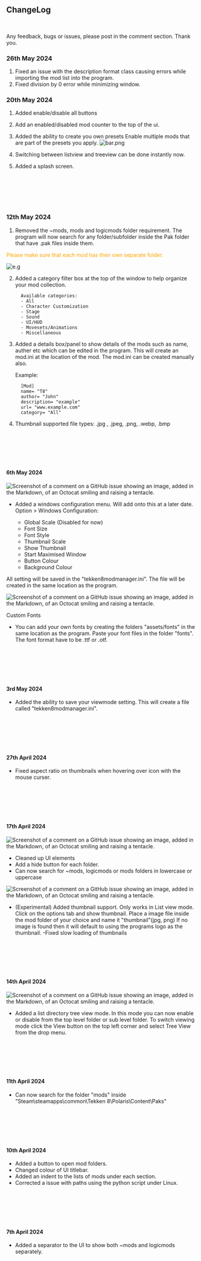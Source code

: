 
## ChangeLog

<p>&nbsp;</p>

Any feedback, bugs or issues, please post in the comment section. Thank you.




### 26th May 2024

1. Fixed an issue with the description format class causing errors while importing the mod list into the program.
2. Fixed division by 0 error while minimizing window.








### 20th May 2024


   1. Added enable/disable all buttons
   2. Add an enabled/disabled mod counter to the top of the ui. 
   3. Added the ability to create you own presets
   Enable multiple mods that are part of the presets you apply. 
   ![bar.png](assets/screenshots/bar.png)

   4. Switching between listview and treeview can be done instantly now. 
   5. Added a splash screen.





<p>&nbsp;</p>
<p>&nbsp;</p>
<p>&nbsp;</p>




### 12th May 2024

1. Removed the ~mods, mods and logicmods folder requirement. The program will now search for any folder/subfolder inside the Pak folder that have .pak files inside them. 
   
<span style="color:orange;"> Please make sure that each mod has their own separate folder.
 </span>

![e.g](assets/screenshots/s.png)


    


2. Added a category filter box at the top of the window to help organize your mod collection. 


         Available categories:
         - All
         - Character Customization
         - Stage
         - Sound
         - UI/HUD
         - Movesets/Animations
         - Miscellaneous

3. Added a details box/panel to show details of the mods such as name, auther etc which can be edited in the program. This will create an mod.ini at the location of the mod. The mod.ini can be created manually also.

   Example:

         [Mod]
         name= "T8"
         author= "John"
         description= "example"
         url= "www.example.com"
         category= "All"


4. Thumbnail supported file types: .jpg , .jpeg, .png, .webp, .bmp
 

<p>&nbsp;</p>
<p>&nbsp;</p>
<p>&nbsp;</p>


#### 6th May 2024

   ![Screenshot of a comment on a GitHub issue showing an image, added in the Markdown, of an Octocat smiling and raising a tentacle.](assets/screenshots/window_setting.png)
   
   - Added a windows configuration menu. Will add onto this at a later date. Option > Windows Configuration:

      - Global Scale (Disabled for now)
      - Font Size
      - Font Style
      - Thumbnail Scale
      - Show Thumbnail
      - Start Maximised Window
      - Button Colour
      - Background Colour

   All setting will be saved in the "tekken8modmanager.ini". The file will be created in the same location as the program.
   

   ![Screenshot of a comment on a GitHub issue showing an image, added in the Markdown, of an Octocat smiling and raising a tentacle.](assets/screenshots/custom_fonts.png)

   Custom Fonts
   - You can add your own fonts by creating the folders "assets/fonts" in the same location as the program. Paste your font files in the folder "fonts". The font format have to be .ttf or .otf. 

  

<p>&nbsp;</p>
<p>&nbsp;</p>
<p>&nbsp;</p>



#### 3rd May 2024

   - Added the ability to save your viewmode setting. This will create a file called "tekken8modmanager.ini".

<p>&nbsp;</p>
<p>&nbsp;</p>
<p>&nbsp;</p>


#### 27th April 2024
   - Fixed aspect ratio on thumbnails when hovering over icon with the mouse curser.

<p>&nbsp;</p>
<p>&nbsp;</p>
<p>&nbsp;</p>


#### 17th April 2024

   ![Screenshot of a comment on a GitHub issue showing an image, added in the Markdown, of an Octocat smiling and raising a tentacle.](assets/screenshots/thumbnailview.png)



   - Cleaned up UI elements
   - Add a hide button for each folder.
   - Can now search for ~mods, logicmods or mods folders in lowercase or uppercase


   ![Screenshot of a comment on a GitHub issue showing an image, added in the Markdown, of an Octocat smiling and raising a tentacle.](assets/screenshots/thumbnail_structure.png)

   - (Experimental) Added thumbnail support. Only works in List view mode.  Click on the options tab and show thumbnail.  Place a image file  inside the mod folder of your choice and name it "thumbnail"(jpg, png) If no image is found then it will default to using the programs logo as the thumbnail. 
   -Fixed slow loading of thumbnails


<p>&nbsp;</p>
<p>&nbsp;</p>
<p>&nbsp;</p>



#### 14th April 2024

   ![Screenshot of a comment on a GitHub issue showing an image, added in the Markdown, of an Octocat smiling and raising a tentacle.](assets/screenshots/treeview.png)


   - Added a list directory tree view mode. In this mode you can now enable or disable from the top level folder or sub level folder. To switch viewing mode click the View button on the top left corner and select Tree View from the drop menu.


<p>&nbsp;</p>
<p>&nbsp;</p>
<p>&nbsp;</p>



#### 11th April 2024
   - Can now search for the folder "mods" inside "Steam\steamapps\common\Tekken 8\Polaris\Content\Paks"



<p>&nbsp;</p>
<p>&nbsp;</p>
<p>&nbsp;</p>



#### 10th April 2024
   - Added a button to open mod folders.
   - Changed colour of UI titlebar.
   - Added an indent to the lists of mods under each section.
   - Corrected a issue with paths using the python script under Linux.  

   

<p>&nbsp;</p>
<p>&nbsp;</p>
<p>&nbsp;</p>




#### 7th April 2024
   - Added a separator to the UI to show both ~mods and logicmods separately.

   



